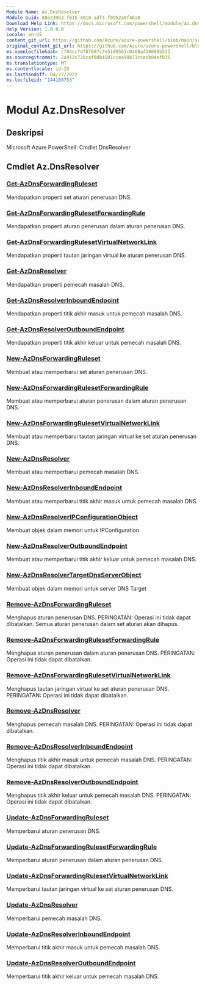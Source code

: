 ```yaml
---
Module Name: Az.DnsResolver
Module Guid: 88e239b3-f615-4018-adf3-f0952a0f46a8
Download Help Link: https://docs.microsoft.com/powershell/module/az.dnsresolver
Help Version: 1.0.0.0
Locale: en-US
content_git_url: https://github.com/Azure/azure-powershell/blob/main/src/DnsResolver/help/Az.DnsResolver.md
original_content_git_url: https://github.com/Azure/azure-powershell/blob/main/src/DnsResolver/help/Az.DnsResolver.md
ms.openlocfilehash: cf04ccfdf87607c7e5100561c0468a438690b532
ms.sourcegitcommit: 2a912c720caf0db4501ccea98b71ccecb84af036
ms.translationtype: MT
ms.contentlocale: id-ID
ms.lasthandoff: 04/27/2022
ms.locfileid: "144188753"
---
```

# Modul Az.DnsResolver
## Deskripsi
Microsoft Azure PowerShell: Cmdlet DnsResolver

## Cmdlet Az.DnsResolver
### [Get-AzDnsForwardingRuleset](Get-AzDnsForwardingRuleset.md)
Mendapatkan properti set aturan penerusan DNS.

### [Get-AzDnsForwardingRulesetForwardingRule](Get-AzDnsForwardingRulesetForwardingRule.md)
Mendapatkan properti aturan penerusan dalam aturan penerusan DNS.

### [Get-AzDnsForwardingRulesetVirtualNetworkLink](Get-AzDnsForwardingRulesetVirtualNetworkLink.md)
Mendapatkan properti tautan jaringan virtual ke aturan penerusan DNS.

### [Get-AzDnsResolver](Get-AzDnsResolver.md)
Mendapatkan properti pemecah masalah DNS.

### [Get-AzDnsResolverInboundEndpoint](Get-AzDnsResolverInboundEndpoint.md)
Mendapatkan properti titik akhir masuk untuk pemecah masalah DNS.

### [Get-AzDnsResolverOutboundEndpoint](Get-AzDnsResolverOutboundEndpoint.md)
Mendapatkan properti titik akhir keluar untuk pemecah masalah DNS.

### [New-AzDnsForwardingRuleset](New-AzDnsForwardingRuleset.md)
Membuat atau memperbarui set aturan penerusan DNS.

### [New-AzDnsForwardingRulesetForwardingRule](New-AzDnsForwardingRulesetForwardingRule.md)
Membuat atau memperbarui aturan penerusan dalam aturan penerusan DNS.

### [New-AzDnsForwardingRulesetVirtualNetworkLink](New-AzDnsForwardingRulesetVirtualNetworkLink.md)
Membuat atau memperbarui tautan jaringan virtual ke set aturan penerusan DNS.

### [New-AzDnsResolver](New-AzDnsResolver.md)
Membuat atau memperbarui pemecah masalah DNS.

### [New-AzDnsResolverInboundEndpoint](New-AzDnsResolverInboundEndpoint.md)
Membuat atau memperbarui titik akhir masuk untuk pemecah masalah DNS.

### [New-AzDnsResolverIPConfigurationObject](New-AzDnsResolverIPConfigurationObject.md)
Membuat objek dalam memori untuk IPConfiguration

### [New-AzDnsResolverOutboundEndpoint](New-AzDnsResolverOutboundEndpoint.md)
Membuat atau memperbarui titik akhir keluar untuk pemecah masalah DNS.

### [New-AzDnsResolverTargetDnsServerObject](New-AzDnsResolverTargetDnsServerObject.md)
Membuat objek dalam memori untuk server DNS Target

### [Remove-AzDnsForwardingRuleset](Remove-AzDnsForwardingRuleset.md)
Menghapus aturan penerusan DNS.
PERINGATAN: Operasi ini tidak dapat dibatalkan.
Semua aturan penerusan dalam set aturan akan dihapus.

### [Remove-AzDnsForwardingRulesetForwardingRule](Remove-AzDnsForwardingRulesetForwardingRule.md)
Menghapus aturan penerusan dalam aturan penerusan DNS.
PERINGATAN: Operasi ini tidak dapat dibatalkan.

### [Remove-AzDnsForwardingRulesetVirtualNetworkLink](Remove-AzDnsForwardingRulesetVirtualNetworkLink.md)
Menghapus tautan jaringan virtual ke set aturan penerusan DNS.
PERINGATAN: Operasi ini tidak dapat dibatalkan.

### [Remove-AzDnsResolver](Remove-AzDnsResolver.md)
Menghapus pemecah masalah DNS.
PERINGATAN: Operasi ini tidak dapat dibatalkan.

### [Remove-AzDnsResolverInboundEndpoint](Remove-AzDnsResolverInboundEndpoint.md)
Menghapus titik akhir masuk untuk pemecah masalah DNS.
PERINGATAN: Operasi ini tidak dapat dibatalkan.

### [Remove-AzDnsResolverOutboundEndpoint](Remove-AzDnsResolverOutboundEndpoint.md)
Menghapus titik akhir keluar untuk pemecah masalah DNS.
PERINGATAN: Operasi ini tidak dapat dibatalkan.

### [Update-AzDnsForwardingRuleset](Update-AzDnsForwardingRuleset.md)
Memperbarui aturan penerusan DNS.

### [Update-AzDnsForwardingRulesetForwardingRule](Update-AzDnsForwardingRulesetForwardingRule.md)
Memperbarui aturan penerusan dalam aturan penerusan DNS.

### [Update-AzDnsForwardingRulesetVirtualNetworkLink](Update-AzDnsForwardingRulesetVirtualNetworkLink.md)
Memperbarui tautan jaringan virtual ke set aturan penerusan DNS.

### [Update-AzDnsResolver](Update-AzDnsResolver.md)
Memperbarui pemecah masalah DNS.

### [Update-AzDnsResolverInboundEndpoint](Update-AzDnsResolverInboundEndpoint.md)
Memperbarui titik akhir masuk untuk pemecah masalah DNS.

### [Update-AzDnsResolverOutboundEndpoint](Update-AzDnsResolverOutboundEndpoint.md)
Memperbarui titik akhir keluar untuk pemecah masalah DNS.

